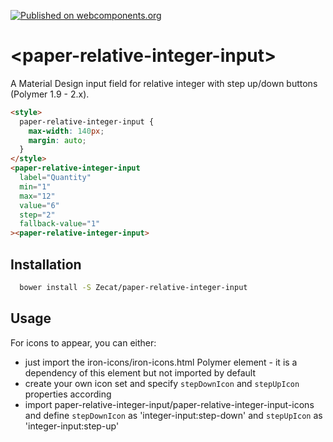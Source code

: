 [![Published on webcomponents.org](https://img.shields.io/badge/webcomponents.org-published-blue.svg)](https://www.webcomponents.org/element/Zecat/paper-relative-integer-input)

# \<paper-relative-integer-input\>

A Material Design input field for relative integer with step up/down buttons (Polymer 1.9 - 2.x).

<!--
```
<custom-element-demo>
  <template>
    <link rel="import" href="paper-relative-integer-input.html">
    <link rel="import" href="../iron-icons/iron-icons.html">
    <next-code-block></next-code-block>
  </template>
</custom-element-demo>
```
-->
```html
<style>
  paper-relative-integer-input {
    max-width: 140px;
    margin: auto;
  }
</style>
<paper-relative-integer-input
  label="Quantity"
  min="1"
  max="12"
  value="6"
  step="2"
  fallback-value="1"
><paper-relative-integer-input>
```

## Installation

```bash
  bower install -S Zecat/paper-relative-integer-input
```

## Usage

For icons to appear, you can either:

- just import the iron-icons/iron-icons.html Polymer element - it is a dependency of this element but not imported by default
- create your own icon set and specify `stepDownIcon` and `stepUpIcon` properties according
- import paper-relative-integer-input/paper-relative-integer-input-icons and define `stepDownIcon` as 'integer-input:step-down' and `stepUpIcon` as 'integer-input:step-up'
